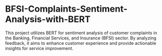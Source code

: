 # BFSI-Complaints-Sentiment-Analysis-with-BERT
This project utilizes BERT for sentiment analysis of customer complaints in the Banking, Financial Services, and Insurance (BFSI) sector. By analyzing feedback, it aims to enhance customer experience and provide actionable insights for service improvement.
